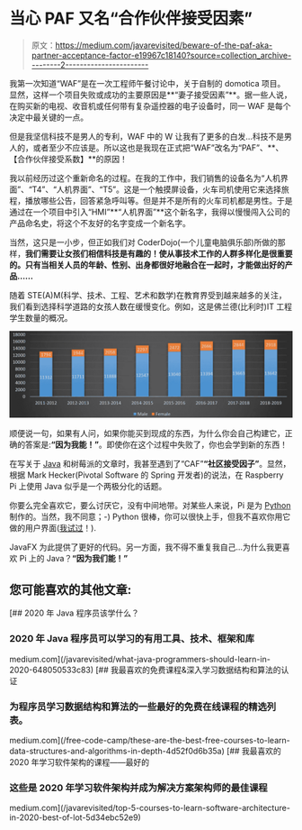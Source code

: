 # 当心 PAF 又名“合作伙伴接受因素”

> 原文：<https://medium.com/javarevisited/beware-of-the-paf-aka-partner-acceptance-factor-e19967c18140?source=collection_archive---------2----------------------->

我第一次知道“WAF”是在一次工程师午餐讨论中，关于自制的 domotica 项目。显然，这样一个项目失败或成功的主要原因是**“妻子接受因素”**。据一些人说，在购买新的电视、收音机或任何带有复杂遥控器的电子设备时，同一 WAF 是每个决定中最关键的一点。

但是我坚信科技不是男人的专利，WAF 中的 W 让我有了更多的白发…科技不是男人的，或者至少不应该是。所以这也是我现在正式把“WAF”改名为“PAF”、**、【合作伙伴接受系数】**的原因！

我以前经历过这个重新命名的过程。在我的工作中，我们销售的设备名为“人机界面”、“T4”、“人机界面”、“T5”。这是一个触摸屏设备，火车司机使用它来选择旅程，播放哪些公告，回答紧急呼叫等。但是并不是所有的火车司机都是男性。于是通过在一个项目中引入“HMI”**“人机界面”**这个新名字，我得以慢慢闯入公司的产品命名史，将这个不友好的名字变成一个新名字。

当然，这只是一小步，但正如我们对 CoderDojo(一个儿童电脑俱乐部)所做的那样，**我们需要让女孩们相信科技是有趣的！使从事技术工作的人群多样化是很重要的。只有当相关人员的年龄、性别、出身都很好地融合在一起时，才能做出好的产品……**

随着 STE(A)M(科学、技术、工程、艺术和数学)在教育界受到越来越多的关注，我们看到选择科学道路的女孩人数在缓慢变化。例如，这是佛兰德(比利时)IT 工程学生数量的概况。

[![](img/5dd5d88a4a6853252dff19680682a23b.png)](https://medium.com/javarevisited/10-advanced-spring-boot-courses-for-experienced-java-developers-5e57606816bd?source=collection_home---4------0-----------------------)

顺便说一句，如果有人问，如果你能买到现成的东西，为什么你会自己构建它，正确的答案是:**“因为我能！”**。即使你在这个过程中失败了，你也会学到新的东西！

在写关于 [Java](/javarevisited/top-5-java-online-courses-for-beginners-best-of-lot-1e1e240a758) 和树莓派的文章时，我甚至遇到了“CAF”**“社区接受因子”**。显然，根据 Mark Hecker(Pivotal Software 的 Spring 开发者)的说法，在 Raspberry Pi 上使用 Java 似乎是一个两极分化的话题。

你要么完全喜欢它，要么讨厌它，没有中间地带。对某些人来说，Pi 是为 [Python](/better-programming/top-5-courses-to-learn-python-in-2018-best-of-lot-26644a99e7ec) 制作的。当然，我不同意；-) Python 很棒，你可以很快上手，但我不喜欢你用它做的用户界面([我试过](https://webtechie.be/2017/12/20/pong-on-a-raspberry-pi)！).

JavaFX 为此提供了更好的代码。另一方面，我不得不重复我自己…为什么我更喜欢 Pi 上的 Java？**“因为我们能！”**

## 您可能喜欢的其他文章:

[](/javarevisited/what-java-programmers-should-learn-in-2020-648050533c83) [## 2020 年 Java 程序员该学什么？

### 2020 年 Java 程序员可以学习的有用工具、技术、框架和库

medium.com](/javarevisited/what-java-programmers-should-learn-in-2020-648050533c83) [](/free-code-camp/these-are-the-best-free-courses-to-learn-data-structures-and-algorithms-in-depth-4d52f0d6b35a) [## 我最喜欢的免费课程&深入学习数据结构和算法的认证

### 为程序员学习数据结构和算法的一些最好的免费在线课程的精选列表。

medium.com](/free-code-camp/these-are-the-best-free-courses-to-learn-data-structures-and-algorithms-in-depth-4d52f0d6b35a) [](/javarevisited/top-5-courses-to-learn-software-architecture-in-2020-best-of-lot-5d34ebc52e9) [## 我最喜欢的 2020 年学习软件架构的课程——最好的

### 这些是 2020 年学习软件架构并成为解决方案架构师的最佳课程

medium.com](/javarevisited/top-5-courses-to-learn-software-architecture-in-2020-best-of-lot-5d34ebc52e9)